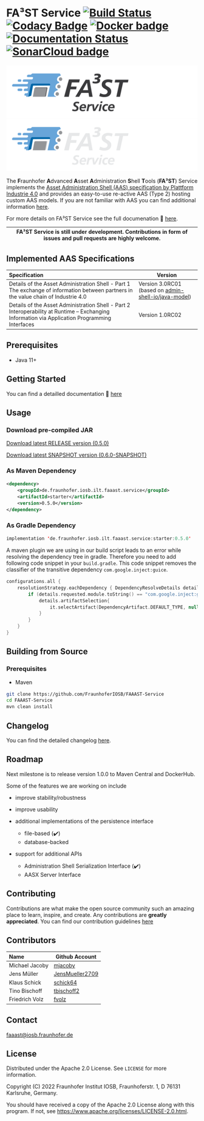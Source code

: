 # FA³ST Service [![Build Status](https://github.com/FraunhoferIOSB/FAAAST-Service/workflows/Maven%20Build/badge.svg)](https://github.com/FraunhoferIOSB/FAAAST-Service/actions) [![Codacy Badge](https://app.codacy.com/project/badge/Grade/25f6aafbdb0a4b5e8ba23672ec9411e5)](https://www.codacy.com/gh/FraunhoferIOSB/FAAAST-Service/dashboard?utm_source=github.com&amp;utm_medium=referral&amp;utm_content=FraunhoferIOSB/FAAAST-Service&amp;utm_campaign=Badge_Grade) [![Docker badge](https://img.shields.io/docker/pulls/fraunhoferiosb/faaast-service.svg)](https://hub.docker.com/r/fraunhoferiosb/faaast-service/) [![Documentation Status](https://readthedocs.org/projects/faaast-service/badge/?version=latest)](https://faaast-service.readthedocs.io/en/latest/?badge=latest) <a href="https://sonarcloud.io/summary/new_code?id=FraunhoferIOSB_FAAAST-Service" ><img src="https://sonarcloud.io/images/project_badges/sonarcloud-white.svg" alt="SonarCloud badge" width="105"/></a>

![FA³ST Logo Light](./docs/source/images/Fa3st-Service_positiv.png/#gh-light-mode-only "FA³ST Service Logo")
![FA³ST Logo Dark](./docs/source/images/Fa3st-Service_negativ.png/#gh-dark-mode-only "FA³ST Service Logo")

The **F**raunhofer **A**dvanced **A**sset **A**dministration **S**hell **T**ools (**FA³ST**) Service implements the [Asset Administration Shell (AAS) specification by Plattform Industrie 4.0](https://www.plattform-i40.de/SiteGlobals/IP/Forms/Listen/Downloads/EN/Downloads_Formular.html?cl2Categories_TechnologieAnwendungsbereich_name=Verwaltungsschale) and provides an easy-to-use re-active AAS (Type 2) hosting custom AAS models. If you are not familiar with AAS you can find additional information [here](https://www.plattform-i40.de/IP/Redaktion/EN/Standardartikel/specification-administrationshell.html).

For more details on FA³ST Service see the full documenation :blue_book: [here](https://faaast-service.readthedocs.io/).

| FA³ST Service is still under development. Contributions in form of issues and pull requests are highly welcome. |
|-----------------------------|

## Implemented AAS Specifications
| Specification | Version |
|:--| -- |
| Details of the Asset Administration Shell - Part 1<br />The exchange of information between partners in the value chain of Industrie 4.0 | Version 3.0RC01<br />(based on [admin-shell-io/java-model](https://github.com/admin-shell-io/java-model))
| Details of the Asset Administration Shell - Part 2<br />Interoperability at Runtime – Exchanging Information via Application Programming Interfaces | Version 1.0RC02 |

## Prerequisites

-   Java 11+

## Getting Started

You can find a detailled documentation :blue_book: [here](https://faaast-service.readthedocs.io/)

## Usage

### Download pre-compiled JAR

<!--start:download-release-->
[Download latest RELEASE version (0.5.0)](https://repo1.maven.org/maven2/de/fraunhofer/iosb/ilt/faaast/service/starter/0.5.0/starter-0.5.0.jar)<!--end:download-release-->

<!--start:download-snapshot-->
[Download latest SNAPSHOT version (0.6.0-SNAPSHOT)](https://oss.sonatype.org/service/local/artifact/maven/redirect?r=snapshots&g=de.fraunhofer.iosb.ilt.faaast.service&a=starter&v=0.6.0-SNAPSHOT)<!--end:download-snapshot-->

### As Maven Dependency
```xml
<dependency>
	<groupId>de.fraunhofer.iosb.ilt.faaast.service</groupId>
	<artifactId>starter</artifactId>
	<version>0.5.0</version>
</dependency>
```

### As Gradle Dependency
```kotlin
implementation 'de.fraunhofer.iosb.ilt.faaast.service:starter:0.5.0'
```

A maven plugin we are using in our build script leads to an error while resolving the dependency tree in gradle. Therefore you need to add following code snippet in your `build.gradle`. This code snippet removes the classifier of the transitive dependency `com.google.inject:guice`.
```kotlin
configurations.all {
	resolutionStrategy.eachDependency { DependencyResolveDetails details ->
		if (details.requested.module.toString() == "com.google.inject:guice") {
			details.artifactSelection{
				it.selectArtifact(DependencyArtifact.DEFAULT_TYPE, null, null)
			}
		}
	}
}
```

## Building from Source

### Prerequisites

-   Maven

```sh
git clone https://github.com/FraunhoferIOSB/FAAAST-Service
cd FAAAST-Service
mvn clean install
```

## Changelog

You can find the detailed changelog [here](docs/source/changelog/changelog.md).

## Roadmap

Next milestone is to release version 1.0.0 to Maven Central and DockerHub.

Some of the features we are working on include
-   improve stability/robustness
-   improve usability
-   additional implementations of the persistence interface
	-   file-based (:heavy_check_mark:)
	-   database-backed

-   support for additional APIs
	-   Administration Shell Serialization Interface (:heavy_check_mark:)
	-   AASX Server Interface

## Contributing

Contributions are what make the open source community such an amazing place to learn, inspire, and create. Any contributions are **greatly appreciated**.
You can find our contribution guidelines [here](CONTRIBUTING.md)

## Contributors

| Name | Github Account |
|:--| -- |
| Michael Jacoby | [mjacoby](https://github.com/mjacoby) |
| Jens Müller | [JensMueller2709](https://github.com/JensMueller2709) |
| Klaus Schick | [schick64](https://github.com/schick64) |
| Tino Bischoff | [tbischoff2](https://github.com/tbischoff2) |
| Friedrich Volz | [fvolz](https://github.com/fvolz) |

## Contact

faaast@iosb.fraunhofer.de

## License

Distributed under the Apache 2.0 License. See `LICENSE` for more information.

Copyright (C) 2022 Fraunhofer Institut IOSB, Fraunhoferstr. 1, D 76131 Karlsruhe, Germany.

You should have received a copy of the Apache 2.0 License along with this program. If not, see https://www.apache.org/licenses/LICENSE-2.0.html.
